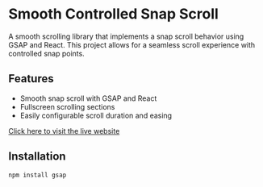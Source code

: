 # Smooth Controlled Snap Scroll

A smooth scrolling library that implements a snap scroll behavior using GSAP and React. This project allows for a seamless scroll experience with controlled snap points.

## Features
- Smooth snap scroll with GSAP and React
- Fullscreen scrolling sections
- Easily configurable scroll duration and easing

[Click here to visit the live website](https://smooth-controlled-snap-scroll.vercel.app/)

## Installation

```bash
npm install gsap
